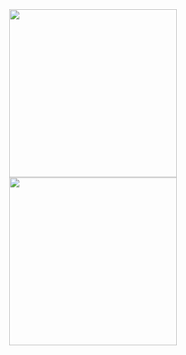 <div align="center">
  <img src="https://github-readme-stats.vercel.app/api?username=Gary20011207&show_icons=true&theme=material-palenight" width="300" />
  <img src="https://github-readme-stats.vercel.app/api/top-langs/?username=Gary20011207&layout=compact&langs_count=6&theme=material-palenight" width="300" />
</div>

<!--
**Gary20011207/Gary20011207** is a ✨ _special_ ✨ repository because its `README.md` (this file) appears on your GitHub profile.

Here are some ideas to get you started:

- 🔭 I’m currently working on ...
- 🌱 I’m currently learning ...
- 👯 I’m looking to collaborate on ...
- 🤔 I’m looking for help with ...
- 💬 Ask me about ...
- 📫 How to reach me: ...
- 😄 Pronouns: ...
- ⚡ Fun fact: ...
-->
